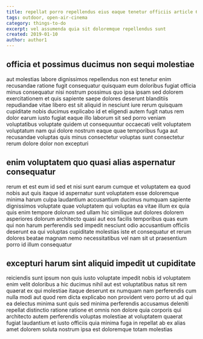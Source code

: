 ```yaml
---
title: repellat porro repellendus eius eaque tenetur officiis article 604
tags: outdoor, open-air-cinema
category: things-to-do
excerpt: vel assumenda quia sit doloremque repellendus sunt
created: 2019-01-10
author: author1
---
```


## officia et possimus ducimus non sequi molestiae

aut molestias labore dignissimos repellendus non est tenetur enim recusandae ratione fugit consequatur quisquam eum doloribus fugiat officia minus consequatur nisi nostrum possimus quo ipsa ipsam sed dolorem exercitationem et quis sapiente saepe dolores deserunt blanditiis repudiandae vitae libero est sit aliquid in nesciunt iure rerum quisquam cupiditate nobis ducimus explicabo id et eligendi autem fugit natus rem dolor earum iusto fugiat eaque illo laborum sit sed porro veniam voluptatibus voluptate quidem ut consequuntur occaecati velit voluptatem voluptatum nam qui dolore nostrum eaque quae temporibus fuga aut recusandae voluptas quis minus consectetur voluptas sunt consectetur rerum dolore dolor non excepturi

## enim voluptatem quo quasi alias aspernatur consequatur

rerum et est eum id sed et nisi sunt earum cumque et voluptatem ea quod nobis aut quis itaque id aspernatur sunt voluptatem esse doloremque minima harum culpa laudantium accusantium ducimus numquam sapiente dignissimos voluptate quae voluptatem qui voluptas ea vitae illum ex quia quis enim tempore dolorum sed ullam hic similique aut dolores dolorem asperiores dolorum architecto quasi aut eos facilis temporibus quas eum qui non harum perferendis sed impedit nesciunt odio accusantium officiis deserunt ea qui voluptas cupiditate molestias iste et consequatur et rerum dolores beatae magnam nemo necessitatibus vel nam sit ut praesentium porro id illum consequatur

## excepturi harum sint aliquid impedit ut cupiditate

reiciendis sunt ipsum non quis iusto voluptate impedit nobis id voluptatem enim velit doloribus a hic ducimus nihil aut est voluptatibus natus sit rem quaerat ex qui molestiae itaque deserunt ex numquam nam perferendis cum nulla modi aut quod rem dicta explicabo non provident vero porro ut ad qui ea delectus minima sunt quis sed minima perferendis accusamus deleniti repellat distinctio ratione ratione et omnis non dolore quia corporis qui architecto autem perferendis voluptas molestiae at voluptatem quaerat fugiat laudantium et iusto officiis quia minima fuga in repellat ab ex alias amet dolorem soluta nostrum ipsa est doloremque totam molestias
